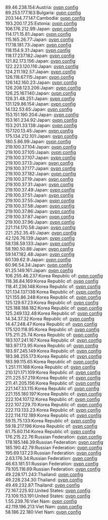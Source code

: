 89.46.238.154:Austria: [ovpn config](vpn/89_46_238_154.ovpn)  
89.253.177.163:Bulgaria: [ovpn config](vpn/89_253_177_163.ovpn)  
203.144.77.147:Cambodia: [ovpn config](vpn/203_144_77_147.ovpn)  
193.200.17.25:Estonia: [ovpn config](vpn/193_200_17_25.ovpn)  
106.176.212.99:Japan: [ovpn config](vpn/106_176_212_99.ovpn)  
114.171.15.81:Japan: [ovpn config](vpn/114_171_15_81.ovpn)  
115.165.26.77:Japan: [ovpn config](vpn/115_165_26_77.ovpn)  
117.18.181.73:Japan: [ovpn config](vpn/117_18_181_73.ovpn)  
118.154.9.31:Japan: [ovpn config](vpn/118_154_9_31.ovpn)  
118.17.237.182:Japan: [ovpn config](vpn/118_17_237_182.ovpn)  
121.82.173.156:Japan: [ovpn config](vpn/121_82_173_156.ovpn)  
122.223.120.116:Japan: [ovpn config](vpn/122_223_120_116.ovpn)  
124.211.192.57:Japan: [ovpn config](vpn/124_211_192_57.ovpn)  
126.118.67.115:Japan: [ovpn config](vpn/126_118_67_115.ovpn)  
126.142.160.23:Japan: [ovpn config](vpn/126_142_160_23.ovpn)  
126.208.123.206:Japan: [ovpn config](vpn/126_208_123_206.ovpn)  
126.25.167.140:Japan: [ovpn config](vpn/126_25_167_140.ovpn)  
126.31.48.251:Japan: [ovpn config](vpn/126_31_48_251.ovpn)  
131.129.86.154:Japan: [ovpn config](vpn/131_129_86_154.ovpn)  
14.132.53.65:Japan: [ovpn config](vpn/14_132_53_65.ovpn)  
153.151.190.204:Japan: [ovpn config](vpn/153_151_190_204.ovpn)  
153.161.234.92:Japan: [ovpn config](vpn/153_161_234_92.ovpn)  
153.201.33.138:Japan: [ovpn config](vpn/153_201_33_138.ovpn)  
157.120.13.45:Japan: [ovpn config](vpn/157_120_13_45.ovpn)  
175.134.212.101:Japan: [ovpn config](vpn/175_134_212_101.ovpn)  
180.5.86.99:Japan: [ovpn config](vpn/180_5_86_99.ovpn)  
219.100.37.104:Japan: [ovpn config](vpn/219_100_37_104.ovpn)  
219.100.37.105:Japan: [ovpn config](vpn/219_100_37_105.ovpn)  
219.100.37.107:Japan: [ovpn config](vpn/219_100_37_107.ovpn)  
219.100.37.13:Japan: [ovpn config](vpn/219_100_37_13.ovpn)  
219.100.37.177:Japan: [ovpn config](vpn/219_100_37_177.ovpn)  
219.100.37.182:Japan: [ovpn config](vpn/219_100_37_182.ovpn)  
219.100.37.19:Japan: [ovpn config](vpn/219_100_37_19.ovpn)  
219.100.37.31:Japan: [ovpn config](vpn/219_100_37_31.ovpn)  
219.100.37.49:Japan: [ovpn config](vpn/219_100_37_49.ovpn)  
219.100.37.51:Japan: [ovpn config](vpn/219_100_37_51.ovpn)  
219.100.37.55:Japan: [ovpn config](vpn/219_100_37_55.ovpn)  
219.100.37.58:Japan: [ovpn config](vpn/219_100_37_58.ovpn)  
219.100.37.86:Japan: [ovpn config](vpn/219_100_37_86.ovpn)  
219.100.37.87:Japan: [ovpn config](vpn/219_100_37_87.ovpn)  
219.100.37.96:Japan: [ovpn config](vpn/219_100_37_96.ovpn)  
221.114.170.58:Japan: [ovpn config](vpn/221_114_170_58.ovpn)  
221.252.35.45:Japan: [ovpn config](vpn/221_252_35_45.ovpn)  
42.126.76.139:Japan: [ovpn config](vpn/42_126_76_139.ovpn)  
58.138.59.133:Japan: [ovpn config](vpn/58_138_59_133.ovpn)  
58.190.50.88:Japan: [ovpn config](vpn/58_190_50_88.ovpn)  
59.147.182.48:Japan: [ovpn config](vpn/59_147_182_48.ovpn)  
60.139.62.9:Japan: [ovpn config](vpn/60_139_62_9.ovpn)  
60.96.54.34:Japan: [ovpn config](vpn/60_96_54_34.ovpn)  
61.25.149.161:Japan: [ovpn config](vpn/61_25_149_161.ovpn)  
106.255.46.237:Korea Republic of: [ovpn config](vpn/106_255_46_237.ovpn)  
118.36.84.169:Korea Republic of: [ovpn config](vpn/118_36_84_169.ovpn)  
118.41.236.148:Korea Republic of: [ovpn config](vpn/118_41_236_148.ovpn)  
121.134.137.138:Korea Republic of: [ovpn config](vpn/121_134_137_138.ovpn)  
121.155.86.248:Korea Republic of: [ovpn config](vpn/121_155_86_248.ovpn)  
125.129.67.23:Korea Republic of: [ovpn config](vpn/125_129_67_23.ovpn)  
125.188.188.182:Korea Republic of: [ovpn config](vpn/125_188_188_182.ovpn)  
125.249.132.48:Korea Republic of: [ovpn config](vpn/125_249_132_48.ovpn)  
14.34.37.32:Korea Republic of: [ovpn config](vpn/14_34_37_32.ovpn)  
14.47.248.47:Korea Republic of: [ovpn config](vpn/14_47_248_47.ovpn)  
175.120.118.95:Korea Republic of: [ovpn config](vpn/175_120_118_95.ovpn)  
175.211.25.74:Korea Republic of: [ovpn config](vpn/175_211_25_74.ovpn)  
183.107.241.167:Korea Republic of: [ovpn config](vpn/183_107_241_167.ovpn)  
183.97.173.95:Korea Republic of: [ovpn config](vpn/183_97_173_95.ovpn)  
183.97.245.149:Korea Republic of: [ovpn config](vpn/183_97_245_149.ovpn)  
183.98.255.173:Korea Republic of: [ovpn config](vpn/183_98_255_173.ovpn)  
183.99.115.65:Korea Republic of: [ovpn config](vpn/183_99_115_65.ovpn)  
1.251.111.168:Korea Republic of: [ovpn config](vpn/1_251_111_168.ovpn)  
210.121.171.109:Korea Republic of: [ovpn config](vpn/210_121_171_109.ovpn)  
211.225.57.219:Korea Republic of: [ovpn config](vpn/211_225_57_219.ovpn)  
211.41.205.156:Korea Republic of: [ovpn config](vpn/211_41_205_156.ovpn)  
221.147.33.115:Korea Republic of: [ovpn config](vpn/221_147_33_115.ovpn)  
221.155.180.197:Korea Republic of: [ovpn config](vpn/221_155_180_197.ovpn)  
222.104.107.12:Korea Republic of: [ovpn config](vpn/222_104_107_12.ovpn)  
222.107.229.70:Korea Republic of: [ovpn config](vpn/222_107_229_70.ovpn)  
222.113.133.23:Korea Republic of: [ovpn config](vpn/222_113_133_23.ovpn)  
222.114.112.189:Korea Republic of: [ovpn config](vpn/222_114_112_189.ovpn)  
59.15.75.133:Korea Republic of: [ovpn config](vpn/59_15_75_133.ovpn)  
59.18.217.196:Korea Republic of: [ovpn config](vpn/59_18_217_196.ovpn)  
61.75.60.114:Korea Republic of: [ovpn config](vpn/61_75_60_114.ovpn)  
176.215.22.76:Russian Federation: [ovpn config](vpn/176_215_22_76.ovpn)  
178.185.146.39:Russian Federation: [ovpn config](vpn/178_185_146_39.ovpn)  
185.190.42.79:Russian Federation: [ovpn config](vpn/185_190_42_79.ovpn)  
195.69.137.23:Russian Federation: [ovpn config](vpn/195_69_137_23.ovpn)  
2.63.176.34:Russian Federation: [ovpn config](vpn/2_63_176_34.ovpn)  
46.63.181.51:Russian Federation: [ovpn config](vpn/46_63_181_51.ovpn)  
79.105.116.69:Russian Federation: [ovpn config](vpn/79_105_116_69.ovpn)  
49.228.171.243:Thailand: [ovpn config](vpn/49_228_171_243.ovpn)  
49.228.234.30:Thailand: [ovpn config](vpn/49_228_234_30.ovpn)  
49.49.232.87:Thailand: [ovpn config](vpn/49_49_232_87.ovpn)  
72.167.225.92:United States: [ovpn config](vpn/72_167_225_92.ovpn)  
73.109.153.191:United States: [ovpn config](vpn/73_109_153_191.ovpn)  
1.55.239.76:Viet Nam: [ovpn config](vpn/1_55_239_76.ovpn)  
42.119.196.213:Viet Nam: [ovpn config](vpn/42_119_196_213.ovpn)  
58.186.22.180:Viet Nam: [ovpn config](vpn/58_186_22_180.ovpn)  
